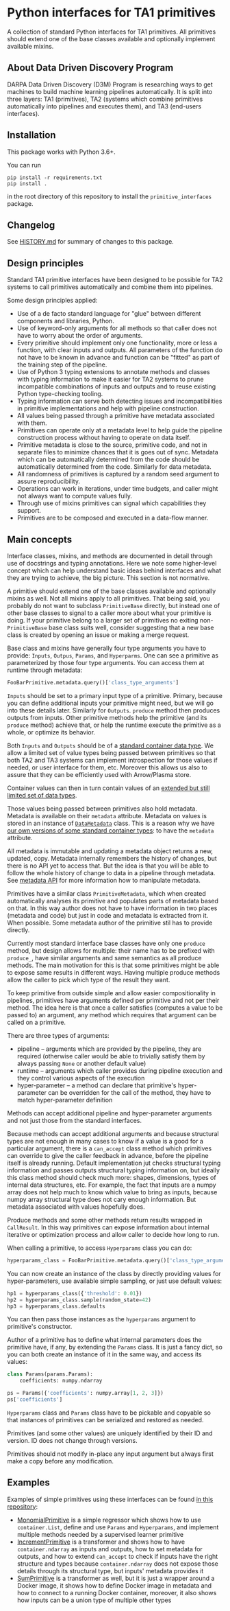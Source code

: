 # Python interfaces for TA1 primitives

A collection of standard Python interfaces for TA1 primitives. All primitives should
extend one of the base classes available and optionally implement available mixins.

## About Data Driven Discovery Program

DARPA Data Driven Discovery (D3M) Program is researching ways to get machines to build
machine learning pipelines automatically. It is split into three layers:
TA1 (primitives), TA2 (systems which combine primitives automatically into pipelines
and executes them), and TA3 (end-users interfaces).

## Installation

This package works with Python 3.6+.

You can run
```
pip install -r requirements.txt
pip install .
```
in the root directory of this repository to install the `primitive_interfaces` package.

## Changelog

See [HISTORY.md](./HISTORY.md) for summary of changes to this package.

## Design principles

Standard TA1 primitive interfaces have been designed to be possible for TA2 systems to call
primitives automatically and combine them into pipelines.

Some design principles applied:

* Use of a de facto standard language for "glue" between different components and libraries,
  Python.
* Use of keyword-only arguments for all methods so that caller does not have to worry
  about the order of arguments.
* Every primitive should implement only one functionality, more or less a function, with clear
  inputs and outputs. All parameters of the function do not have to be known in advance and function
  can be "fitted" as part of the training step of the pipeline.
* Use of Python 3 typing extensions to annotate methods and classes with typing information
  to make it easier for TA2 systems to prune incompatible combinations of inputs and outputs
  and to reuse existing Python type-checking tooling.
* Typing information can serve both detecting issues and incompatibilities in primitive
  implementations and help with pipeline construction.
* All values being passed through a primitive have metadata associated with them.
* Primitives can operate only at a metadata level to help guide the pipeline construction
  process without having to operate on data itself.
* Primitive metadata is close to the source, primitive code, and not in separate files to minimize
  chances that it is goes out of sync. Metadata which can be automatically determined from the
  code should be automatically determined from the code. Similarly for data metadata.
* All randomness of primitives is captured by a random seed argument to assure reproducibility.
* Operations can work in iterations, under time budgets, and caller might not always want to
  compute values fully.
* Through use of mixins primitives can signal which capabilities they support.
* Primitives are to be composed and executed in a data-flow manner.

## Main concepts

Interface classes, mixins, and methods are documented in detail through use of docstrings and
typing annotations. Here we note some higher-level concept which can help understand basic
ideas behind interfaces and what they are trying to achieve, the big picture. This section
is not normative.

A primitive should extend one of the base classes available and optionally mixins as well.
Not all mixins apply to all primitives. That being said, you probably do not want to
subclass `PrimitiveBase` directly, but instead one of other base classes to signal to
a caller more about what your primitive is doing. If your primitive belong to a larger
set of primitives no exiting non-`PrimitiveBase` base class suits well, consider suggesting
that a new base class is created by opening an issue or making a merge request.

Base class and mixins have generally four type arguments you have to provide: `Inputs`,
`Outpus`, `Params`, and `Hyperparms`. One can see a primitive as parameterized by those
four type arguments. You can access them at runtime through metadata:

```python
FooBarPrimitive.metadata.query()['class_type_arguments']
```

`Inputs` should be set to a primary input type of a primitive. Primary, because you can
define additional inputs your primitive might need, but we will go into these details later.
Similarly for `Outputs`. `produce` method then produces outputs from inputs. Other primitive
methods help the primitive (and its `produce` method) achieve that, or help the runtime execute
the primitive as a whole, or optimize its behavior.

Both `Inputs` and `Outputs` should be of a
[standard container data type](https://gitlab.com/datadrivendiscovery/metadata#container-types).
We allow a limited set of value types being passed between primitives so that both TA2 and TA3
systems can implement introspection for those values if needed, or user interface for them, etc.
Moreover this allows us also to assure that they can be efficiently used with
Arrow/Plasma store.

Container values can then in turn contain values of
an [extended but still limited set of data types](https://gitlab.com/datadrivendiscovery/metadata#data-types).

Those values being passed between primitives also hold metadata. Metadata is available on
their `metadata` attribute. Metadata on values is stored in an instance of
[`DataMetadata`](https://gitlab.com/datadrivendiscovery/metadata/blob/master/d3m_metadata/metadata.py)
class. This is a reason why we have
[our own versions of some standard container types](https://gitlab.com/datadrivendiscovery/metadata/tree/master/d3m_metadata/container):
to have the `metadata` attribute.

All metadata is immutable and updating a metadata object returns a new, updated, copy.
Metadata internally remembers the history of changes, but there is no API yet to access that.
But the idea is that you will be able to follow the whole history of change to data in a pipeline
through metadata. See [metadata API](https://gitlab.com/datadrivendiscovery/metadata#api) for
more information how to manipulate metadata.

Primitives have a similar class `PrimitiveMetadata`, which when created automatically analyses
its primitive and populates parts of metadata based on that. In this way author does not have
to have information in two places (metadata and code) but just in code and metadata is extracted
from it. When possible. Some metadata author of the primitive stil has to provide directly.

Currently most standard interface base classes have only one `produce` method, but design
allows for multiple: their name has to be prefixed with `produce_`, have similar arguments
and same semantics as all produce methods. The main motivation for this is that some primitives
might be able to expose same results in different ways. Having multiple produce methods
allow the caller to pick which type of the result they want.

To keep primitive from outside simple and allow easier compositionality in pipelines, primitives
have arguments defined per primitive and not per their method. The idea here is that once a
caller satisfies (computes a value to be passed to) an argument, any method which requires
that argument can be called on a primitive.

There are three types of arguments:

* pipeline – arguments which are provided by the pipeline, they are required (otherwise caller would be able to trivially satisfy them by
  always passing `None` or another default value)
* runtime – arguments which caller provides during pipeline execution and they control
  various aspects of the execution
* hyper-parameter – a method can declare that primitive's hyper-parameter can be overridden for
  the call of the method, they have to match hyper-parameter definition

Methods can accept additional pipeline and hyper-parameter arguments and not just those from the
standard interfaces.

Because methods can accept additional arguments and because structural types are not enough
in many cases to know if a value is a good for a particular argument, there is a
`can_accept` class method which primitives can override to give the caller feedback in advance,
before the pipeline itself is already running. Default implementation jut checks structural
typing information and passes outputs structural typing information on, but ideally this
class method should check much more: shapes, dimensions, types of internal data structures, etc.
For example, the fact that inputs are a numpy array does not help much to know which value
to bring as inputs, because numpy array structural type does not cary enough information.
But metadata associated with values hopefully does.

Produce methods and some other methods return results wrapped in `CallResult`. In this way
primitives can expose information about internal iterative or optimization process and
allow caller to decide how long to run.

When calling a primitive, to access `Hyperparams` class you can do:

```python
hyperparams_class = FooBarPrimitive.metadata.query()['class_type_arguments']['Hyperparms']
```

You can now create an instance of the class by directly providing values for hyper-parameters,
use available simple sampling, or just use default values:

```python
hp1 = hyperparams_class({'threshold': 0.01})
hp2 = hyperparams_class.sample(random_state=42)
hp3 = hyperparams_class.defaults
```

You can then pass those instances as the `hyperparams` argument to primitive's constructor.

Author of a primitive has to define what internal parameters does the primitive have, if
any, by extending the `Params` class. It is just a fancy dict, so you can both create
an instance of it in the same way, and access its values:

```python
class Params(params.Params):
    coefficients: numpy.ndarray

ps = Params({'coefficients': numpy.array[1, 2, 3]})
ps['coefficients']
```

`Hyperparams` class and `Params` class have to be pickable and copyable so that instances
of primitives can be serialized and restored as needed.

Primitives (and some other values) are uniquely identified by their ID and version.
ID does not change through versions.

Primitives should not modify in-place any input argument but always first make a copy
before any modification.

## Examples

Examples of simple primitives using these interfaces can be found
[in this repository](https://gitlab.com/datadrivendiscovery/tests-data/tree/master/primitives):

* [MonomialPrimitive](https://gitlab.com/datadrivendiscovery/tests-data/blob/master/primitives/test_primitives/monomial.py)
  is a simple regressor which shows how to use `container.List`, define and use `Params`
  and `Hyperparams`, and implement multiple methods needed by a supervised learner primitive
* [IncrementPrimitive](https://gitlab.com/datadrivendiscovery/tests-data/blob/master/primitives/test_primitives/increment.py)
  is a transformer and shows how to have `container.ndarray` as inputs and outputs, how to set metadata for outputs,
  and how to extend `can_accept` to check if inputs have the right structure and types
  because `container.ndarray` does not expose those details through its structural type,
  but inputs' metadata provides it
* [SumPrimitive](https://gitlab.com/datadrivendiscovery/tests-data/blob/master/primitives/test_primitives/sum.py)
  is a transformer as well, but it is just a wrapper around a Docker image, it shows how
  to define Docker image in metadata and how to connect to a running Docker container,
  moreover, it also shows how inputs can be a union type of multiple other types
